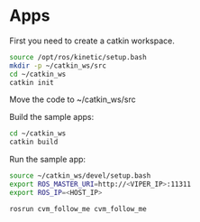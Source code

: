 # Apps

First you need to create a catkin workspace.

```bash
source /opt/ros/kinetic/setup.bash
mkdir -p ~/catkin_ws/src
cd ~/catkin_ws
catkin init
```

Move the code to ~/catkin_ws/src

Build the sample apps:

```bash
cd ~/catkin_ws
catkin build
```

Run the sample app:

```bash
source ~/catkin_ws/devel/setup.bash
export ROS_MASTER_URI=http://<VIPER_IP>:11311
export ROS_IP=<HOST_IP>

rosrun cvm_follow_me cvm_follow_me

```
